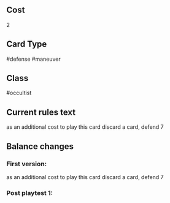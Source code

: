 ## Cost
2
## Card Type
#defense #maneuver 
## Class
#occultist 
## Current rules text
as an additional cost to play this card discard a card, defend 7
## Balance changes
### First version:
as an additional cost to play this card discard a card, defend 7
### Post playtest 1:
